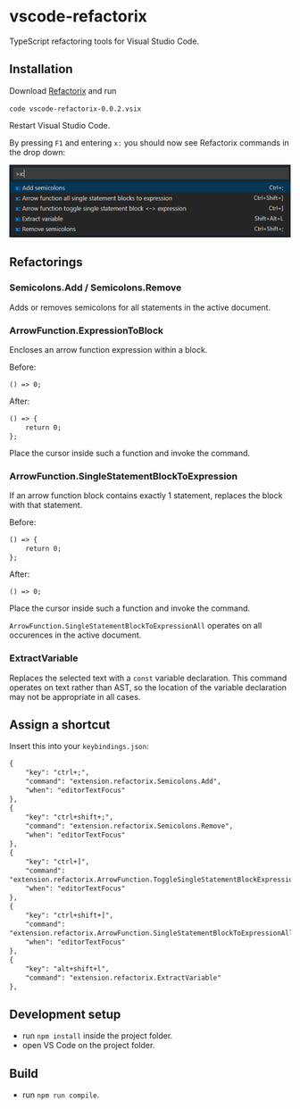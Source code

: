 # vscode-refactorix
TypeScript refactoring tools for Visual Studio Code.

## Installation
Download [Refactorix](https://github.com/krizzdewizz/vscode-refactorix/raw/master/dist/vscode-refactorix-0.0.2.vsix) and run

`code vscode-refactorix-0.0.2.vsix`

Restart Visual Studio Code.

By pressing `F1` and entering `x:` you should now see Refactorix commands in the drop down:

![Commands](doc/commands.png "Refactorix commands")

## Refactorings

### Semicolons.Add / Semicolons.Remove
Adds or removes semicolons for all statements in the active document.

### ArrowFunction.ExpressionToBlock
Encloses an arrow function expression within a block.

Before:
```
() => 0;
```

After:
```
() => {
    return 0;
};
```

Place the cursor inside such a function and invoke the command.

### ArrowFunction.SingleStatementBlockToExpression
If an arrow function block contains exactly 1 statement, replaces the block with that statement.

Before:
```
() => {
    return 0;
};
```

After:
```
() => 0;
```

Place the cursor inside such a function and invoke the command.

`ArrowFunction.SingleStatementBlockToExpressionAll` operates on all occurences in the active document.

### ExtractVariable
Replaces the selected text with a `const` variable declaration. This command operates on text rather than AST, so the location of the
variable declaration may not be appropriate in all cases.

## Assign a shortcut
Insert this into your `keybindings.json`:
```
{
    "key": "ctrl+;",
    "command": "extension.refactorix.Semicolons.Add",
    "when": "editorTextFocus"
},
{
    "key": "ctrl+shift+;",
    "command": "extension.refactorix.Semicolons.Remove",
    "when": "editorTextFocus"
},
{
    "key": "ctrl+]",
    "command": "extension.refactorix.ArrowFunction.ToggleSingleStatementBlockExpression",
    "when": "editorTextFocus"
},
{
    "key": "ctrl+shift+]",
    "command": "extension.refactorix.ArrowFunction.SingleStatementBlockToExpressionAll",
    "when": "editorTextFocus"
},
{
    "key": "alt+shift+l",
    "command": "extension.refactorix.ExtractVariable"
},
```

## Development setup
- run `npm install` inside the project folder.
- open VS Code on the project folder.

## Build
- run `npm run compile`.


